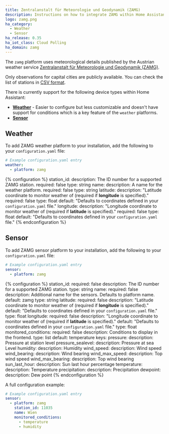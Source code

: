 ```yaml
---
title: Zentralanstalt für Meteorologie und Geodynamik (ZAMG)
description: Instructions on how to integrate ZAMG within Home Assistant.
logo: zamg.png
ha_category:
  - Weather
  - Sensor
ha_release: 0.35
ha_iot_class: Cloud Polling
ha_domain: zamg
---
```


The `zamg` platform uses meteorological details published by the Austrian weather service [Zentralanstalt für Meteorologie und Geodynamik (ZAMG)](https://www.zamg.ac.at).

Only observations for capital cities are publicly available. You can check the list of stations in [CSV format](https://www.zamg.ac.at/ogd).

There is currently support for the following device types within Home Assistant:

- **[Weather](#weather)** - Easier to configure but less customizable and doesn't have support for conditions which is a key feature of the `weather` platforms.
- **[Sensor](#sensor)**

## Weather

To add ZAMG weather platform to your installation, add the following to your `configuration.yaml` file:

```yaml
# Example configuration.yaml entry
weather:
  - platform: zamg
```

{% configuration %}
station_id:
  description: The ID number for a supported ZAMG station.
  required: false
  type: string
name:
  description: A name for the weather platform.
  required: false
  type: string
latitude:
  description: "Latitude coordinate to monitor weather of (required if **longitude** is specified)."
  required: false
  type: float
  default: "Defaults to coordinates defined in your `configuration.yaml` file."
longitude:
  description: "Longitude coordinate to monitor weather of (required if **latitude** is specified)."
  required: false
  type: float
  default: "Defaults to coordinates defined in your `configuration.yaml` file."
{% endconfiguration %}

## Sensor

To add ZAMG sensor platform to your installation, add the following to your `configuration.yaml` file:

```yaml
# Example configuration.yaml entry
sensor:
  - platform: zamg
```

{% configuration %}
station_id:
  required: false
  description: The ID number for a supported ZAMG station.
  type: string
name:
  required: false
  description: Additional name for the sensors. Defaults to platform name.
  default: zamg
  type: string
latitude:
  required: false
  description: "Latitude coordinate to monitor weather of (required if **longitude** is specified)."
  default: "Defaults to coordinates defined in your `configuration.yaml` file."
  type: float
longitude:
  required: false
  description: "Longitude coordinate to monitor weather of (required if **latitude** is specified)."
  default: "Defaults to coordinates defined in your `configuration.yaml` file."
  type: float
monitored_conditions:
  required: false
  description: Conditions to display in the frontend.
  type: list
  default: temperature
  keys:
    pressure:
      description: Pressure at station level
    pressure_sealevel:
      description: Pressure at sea Level
    humidity:
      description: Humidity
    wind_speed:
      description: Wind speed
    wind_bearing:
      description: Wind bearing
    wind_max_speed:
      description: Top wind speed
    wind_max_bearing:
      description: Top wind bearing
    sun_last_hour:
      description: Sun last hour percentage
    temperature:
      description: Temperature
    precipitation:
      description: Precipitation
    dewpoint:
      description: Dew point
{% endconfiguration %}

A full configuration example:

```yaml
# Example configuration.yaml entry
sensor:
  - platform: zamg
    station_id: 11035
    name: Wien
    monitored_conditions:
      - temperature
      - humidity
```
